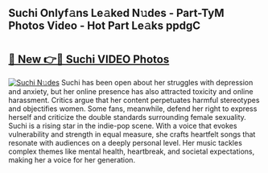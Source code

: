 ## Suchi Onlyf𝚊ns Le𝚊ked N𝚞des - Part-TyM Photos Video - Hot Part Le𝚊ks ppdgC

# <h2><a href="http://ab14020.deff.icu/?id=Suchi">🔗 New 👉🔴 Suchi VIDEO Photos</a></h2>

[![Suchi N𝚞des](https://i.imgur.com/rIISA9y.gif)](http://ab14020.deff.icu/?id=Suchi)
Suchi has been open about her struggles with depression and anxiety, but her online presence has also attracted toxicity and online harassment. Critics argue that her content perpetuates harmful stereotypes and objectifies women. Some fans, meanwhile, defend her right to express herself and criticize the double standards surrounding female sexuality. Suchi is a rising star in the indie-pop scene. With a voice that evokes vulnerability and strength in equal measure, she crafts heartfelt songs that resonate with audiences on a deeply personal level. Her music tackles complex themes like mental health, heartbreak, and societal expectations, making her a voice for her generation.
